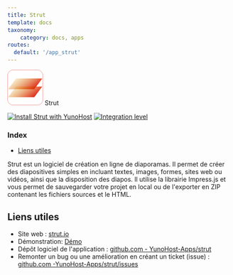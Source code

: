 ```yaml
---
title: Strut
template: docs
taxonomy:
    category: docs, apps
routes:
  default: '/app_strut'
---
```


<img src="/images/strut_logo.png" height="80px" alt="logo de strut"> Strut

[![Install Strut with YunoHost](https://install-app.yunohost.org/install-with-yunohost.png)](https://install-app.yunohost.org/?app=strut) [![Integration level](https://dash.yunohost.org/integration/strut.svg)](https://dash.yunohost.org/appci/app/strut)

### Index

- [Liens utiles](#liens-utiles)

Strut est un logiciel de création en ligne de diaporamas. Il permet de créer des diapositives simples en incluant textes, images, formes, sites web ou vidéos, ainsi que la disposition des diapos. Il utilise la librairie Impress.js et vous permet de sauvegarder votre projet en local ou de l'exporter en ZIP contenant les fichiers sources et le HTML.

## Liens utiles

+ Site web : [strut.io](http://strut.io)
+ Démonstration: [Démo](http://strut.io/dist/)
+ Dépôt logiciel de l'application : [github.com - YunoHost-Apps/strut](https://github.com/YunoHost-Apps/strut_ynh)
+ Remonter un bug ou une amélioration en créant un ticket (issue) : [github.com -YunoHost-Apps/strut/issues](https://github.com/YunoHost-Apps/strut_ynh/issues)
